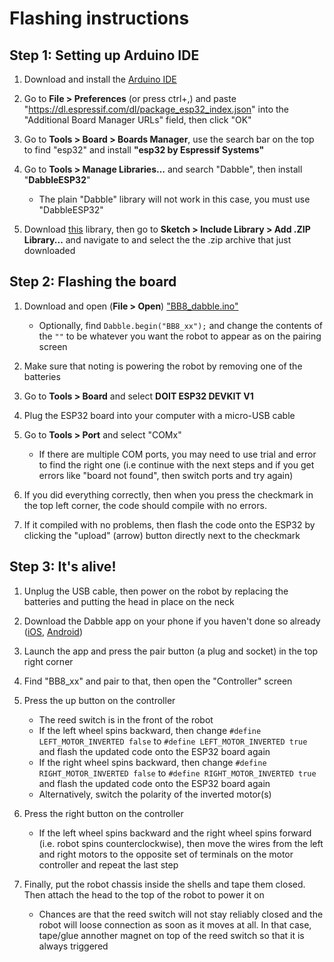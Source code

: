 # Flashing instructions

## Step 1: Setting up Arduino IDE

1. Download and install the [Arduino IDE](https://www.arduino.cc/en/software)

2. Go to **File > Preferences** (or press ctrl+,) and paste "https://dl.espressif.com/dl/package_esp32_index.json" into the "Additional Board Manager URLs" field, then click "OK"

3. Go to **Tools > Board > Boards Manager**, use the search bar on the top to find "esp32" and install **"esp32 by Espressif Systems"**

4. Go to **Tools > Manage Libraries...** and search "Dabble", then install "**DabbleESP32**"
    - The plain "Dabble" library will not work in this case, you must use "DabbleESP32"

5. Download [this](https://github.com/ERROPiX/ESP32_AnalogWrite/archive/refs/heads/master.zip) library, then go to **Sketch > Include Library > Add .ZIP Library...** and navigate to and select the the .zip archive that just downloaded


## Step 2: Flashing the board

1. Download and open (**File > Open**) ["BB8_dabble.ino"](https://github.com/Team3309/Summer-Camp-BB8/blob/main/Code/BB8_dabble.ino)
    - Optionally, find `Dabble.begin("BB8_xx");` and change the contents of the `""` to be whatever you want the robot to appear as on the pairing screen

2. Make sure that noting is powering the robot by removing one of the batteries

3. Go to **Tools > Board** and select **DOIT ESP32 DEVKIT V1**

4. Plug the ESP32 board into your computer with a micro-USB cable

5. Go to **Tools > Port** and select "COMx"
    - If there are multiple COM ports, you may need to use trial and error to find the right one (i.e continue with the next steps and if you get errors like "board not found", then switch ports and try again)

6. If you did everything correctly, then when you press the checkmark in the top left corner, the code should compile with no errors.

7. If it compiled with no problems, then flash the code onto the ESP32 by clicking the "upload" (arrow) button directly next to the checkmark


## Step 3: It's alive!

1. Unplug the USB cable, then power on the robot by replacing the batteries and putting the head in place on the neck

2. Download the Dabble app on your phone if you haven't done so already ([iOS](https://apps.apple.com/us/app/dabble-bluetooth-controller/id1472734455), [Android](https://play.google.com/store/apps/details?id=io.dabbleapp))

3. Launch the app and press the pair button (a plug and socket) in the top right corner

4. Find "BB8_xx" and pair to that, then open the "Controller" screen

5. Press the up button on the controller
    - The reed switch is in the front of the robot
    - If the left wheel spins backward, then change `#define LEFT_MOTOR_INVERTED false` to `#define LEFT_MOTOR_INVERTED true` and flash the updated code onto the ESP32 board again
    - If the right wheel spins backward, then change `#define RIGHT_MOTOR_INVERTED false` to `#define RIGHT_MOTOR_INVERTED true` and flash the updated code onto the ESP32 board again
    - Alternatively, switch the polarity of the inverted motor(s)

6. Press the right button on the controller
    - If the left wheel spins backward and the right wheel spins forward (i.e. robot spins counterclockwise), then move the wires from the left and right motors to the opposite set of terminals on the motor controller and repeat the last step

7. Finally, put the robot chassis inside the shells and tape them closed. Then attach the head to the top of the robot to power it on
    - Chances are that the reed switch will not stay reliably closed and the robot will loose connection as soon as it moves at all. In that case, tape/glue annother magnet on top of the reed switch so that it is always triggered